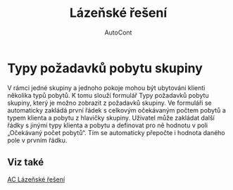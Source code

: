 ﻿---
    title: "Lázeňské řešení"
    author: AutoCont
    ms.date: 04/30/2018
    ms.topic: article
    ms.prod: dynamics-nav-2017
    ms.contentlocale: cs-cz
    ms.lasthandoff: 04/30/2018
---

# Typy požadavků pobytu skupiny

V rámci jedné skupiny a jednoho pokoje mohou být ubytováni klienti několika typů pobytů. K tomu slouží formulář Typy požadavků pobytu skupiny, který je možno zobrazit z požadavků skupiny. Ve formuláři se automaticky zakládá první řádek s celkovým očekávaným počtem pobytů a typem klienta a pobytu z hlavičky skupiny. Uživatel může zakládat další řádky s jinými typy klienta a pobytu a definovat pro ně hodnotu v poli „Očekávaný počet pobytů“. Tím se automaticky přepočte i hodnota daného pole v prvním řádku. 


## <a name="see-also"></a>Viz také
[AC Lázeňské řešení](ac-spa-solution.md)